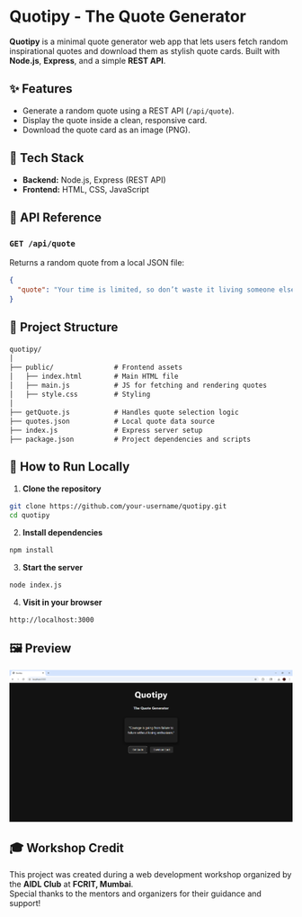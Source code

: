 # Quotipy - The Quote Generator 

**Quotipy** is a minimal quote generator web app that lets users fetch random inspirational quotes and download them as stylish quote cards. Built with **Node.js**, **Express**, and a simple **REST API**.


## ✨ Features

-  Generate a random quote using a REST API (`/api/quote`).
-  Display the quote inside a clean, responsive card.
-  Download the quote card as an image (PNG).


## 🔧 Tech Stack

- **Backend:** Node.js, Express (REST API)
- **Frontend:** HTML, CSS, JavaScript


## 📡 API Reference

### `GET /api/quote`

Returns a random quote from a local JSON file:

```json
{
  "quote": "Your time is limited, so don’t waste it living someone else’s life."
}
```


## 📁 Project Structure

```
quotipy/
│
├── public/               # Frontend assets
│   ├── index.html        # Main HTML file
│   ├── main.js           # JS for fetching and rendering quotes
│   ├── style.css         # Styling
│
├── getQuote.js           # Handles quote selection logic
├── quotes.json           # Local quote data source
├── index.js              # Express server setup
├── package.json          # Project dependencies and scripts
```


## 🚀 How to Run Locally

1. **Clone the repository**
```bash
git clone https://github.com/your-username/quotipy.git
cd quotipy
```

2. **Install dependencies**
```bash
npm install
```

3. **Start the server**
```bash
node index.js
```

4. **Visit in your browser**
```
http://localhost:3000
```


## 🖼️ Preview

![Screenshot](./assets/screenshot.png)


## 🎓 Workshop Credit

This project was created during a web development workshop organized by the **AIDL Club** at **FCRIT, Mumbai**.  
Special thanks to the mentors and organizers for their guidance and support!
